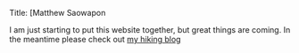 Title: [Matthew Saowapon

I am just starting to put this website together, but great things are coming.
In the meantime please check out [my hiking blog](https://athousandhilltops.com/)
